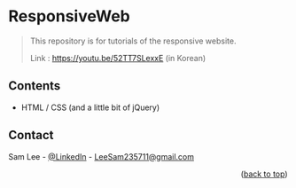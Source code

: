 # ResponsiveWeb
> This repository is for tutorials of the responsive website.
>
> Link : https://youtu.be/52TT7SLexxE (in Korean)

<!-- CONTENTS -->
## Contents
* HTML / CSS (and a little bit of jQuery)

<!-- CONTACT -->
## Contact

Sam Lee - [@LinkedIn](https://www.linkedin.com/in/sam-lee-dev/) - LeeSam235711@gmail.com


<p align="right">(<a href="#top">back to top</a>)</p>
